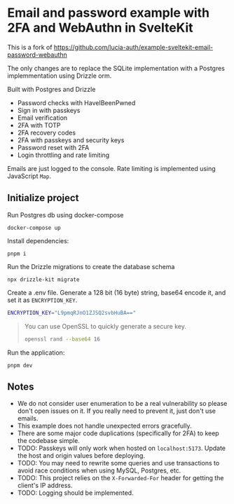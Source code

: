 # Email and password example with 2FA and WebAuthn in SvelteKit

This is a fork of https://github.com/lucia-auth/example-sveltekit-email-password-webauthn

The only changes are to replace the SQLite implementation with a Postgres implemmentation using Drizzle orm.

Built with Postgres and Drizzle

- Password checks with HaveIBeenPwned
- Sign in with passkeys
- Email verification
- 2FA with TOTP
- 2FA recovery codes
- 2FA with passkeys and security keys
- Password reset with 2FA
- Login throttling and rate limiting

Emails are just logged to the console. Rate limiting is implemented using JavaScript `Map`.

## Initialize project

Run Postgres db using docker-compose
```
docker-compose up
```

Install dependencies:

```
pnpm i
```

Run the Drizzle migrations to create the database schema
```
npx drizzle-kit migrate
```

Create a .env file. Generate a 128 bit (16 byte) string, base64 encode it, and set it as `ENCRYPTION_KEY`.

```bash
ENCRYPTION_KEY="L9pmqRJnO1ZJSQ2svbHuBA=="
```

> You can use OpenSSL to quickly generate a secure key.
>
> ```bash
> openssl rand --base64 16
> ```

Run the application:

```
pnpm dev
```

## Notes

- We do not consider user enumeration to be a real vulnerability so please don't open issues on it. If you really need to prevent it, just don't use emails.
- This example does not handle unexpected errors gracefully.
- There are some major code duplications (specifically for 2FA) to keep the codebase simple.
- TODO: Passkeys will only work when hosted on `localhost:5173`. Update the host and origin values before deploying.
- TODO: You may need to rewrite some queries and use transactions to avoid race conditions when using MySQL, Postgres, etc.
- TODO: This project relies on the `X-Forwarded-For` header for getting the client's IP address.
- TODO: Logging should be implemented.
